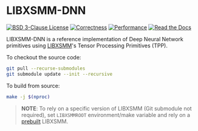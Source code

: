 # LIBXSMM-DNN

[![BSD 3-Clause License](https://img.shields.io/badge/license-BSD3-blue.svg "BSD 3-Clause License")](LICENSE.md) [![Correctness](https://badge.buildkite.com/0cffdb31ced5ab25ab3973c65d8f9130772d35d5813afb11ac.svg?branch=main "Correctness")](https://buildkite.com/intel/libxsmm-dnn) [![Performance](https://badge.buildkite.com/4b3cfd12f50569db8d82e35b273d147cffa056a863f8e16c0e.svg?branch=performance "Performance")](https://buildkite.com/intel/tpp-libxsmm) [![Read the Docs](https://readthedocs.org/projects/libxsmm/badge/?version=latest "Read the Docs")](https://libxsmm.readthedocs.io/#deep-learning)

LIBXSMM-DNN is a reference implementation of Deep Neural Network primitives using [LIBXSMM](https://libxsmm.readthedocs.io/#deep-learning)'s Tensor Processing Primitives (TPP).

To checkout the source code:

```bash
git pull --recurse-submodules
git submodule update --init --recursive
```

To build from source:

```bash
make -j $(nproc)
```

> **NOTE**: To rely on a specific version of LIBXSMM (Git submodule not required), set `LIBXSMMROOT` environment/make variable and rely on a [prebuilt](https://libxsmm.readthedocs.io/#build-instructions) LIBXSMM.
